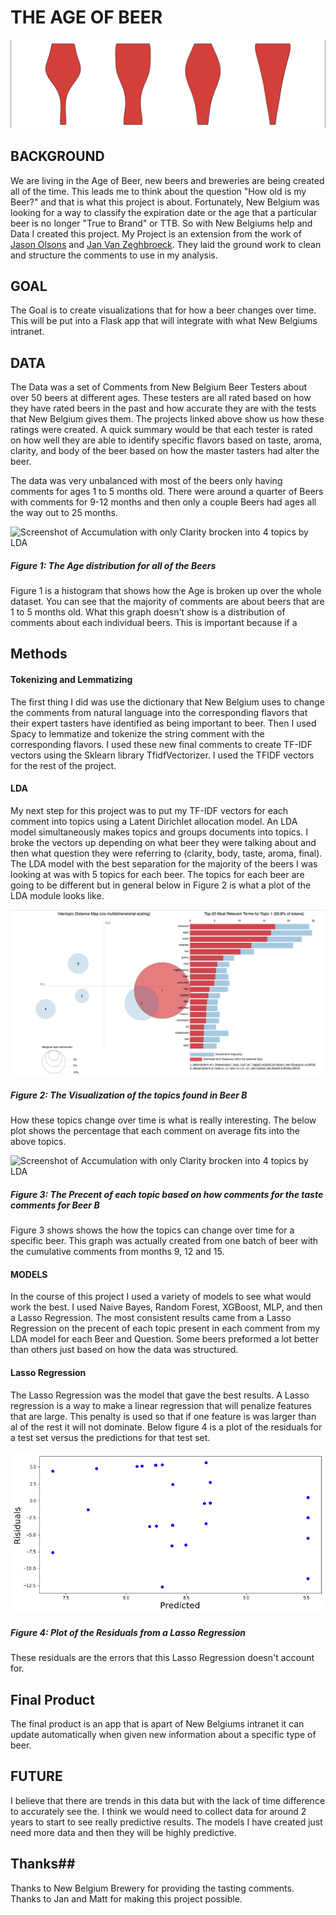 # THE AGE OF BEER #

![Beer glasses graph](Images/Accumulation_Clarity_4Topics.png)


## BACKGROUND ##
We are living in the Age of Beer, new beers and breweries are being created all of the time. This leads me to think about the question "How old is my Beer?" and that is what this project is about. Fortunately, New Belgium was looking for a way to classify the expiration date or the age that a particular beer is no longer "True to Brand" or TTB. So with New Belgiums help and Data I created this project. My Project is an extension from the work of [Jason Olsons](https://github.com/Jason-Olson/Scoring-Beer-For-New-Belgium) and [Jan Van Zeghbroeck](https://github.com/janvanzeghbroeck/Seeing-Taste). They laid the ground work to clean and structure the comments to use in my analysis.

## GOAL ##
The Goal is to create visualizations that for how a beer changes over time. This will be put into a Flask app that will integrate with what New Belgiums intranet.

## DATA ##
The Data was a set of Comments from New Belgium Beer Testers about over 50 beers at different ages. These testers are all rated based on how they have rated beers in the past and how accurate they are with the tests that New Belgium gives them. The projects linked above show us how these ratings were created. A quick summary would be that each tester is rated on how well they are able to identify specific flavors based on taste, aroma, clarity, and body of the beer based on how the master tasters had alter the beer.

The data was very unbalanced with most of the beers only having comments for ages 1 to 5 months old. There were around a quarter of Beers with comments for 9-12 months and then only a couple Beers had ages all the way out to 25 months.

 ![Screenshot of Accumulation with only Clarity brocken into 4 topics by LDA](Images/Age_Distribution.png)

##### Figure 1: The Age distribution for all of the Beers #####

Figure 1 is a histogram that shows how the Age is broken up over the whole dataset. You can see that the majority of comments are about beers that are 1 to 5 months old. What this graph doesn't show is a distribution of comments about each individual beers. This is important because if a

## Methods ##

#### Tokenizing and Lemmatizing #####
The first thing I did was use the dictionary that New Belgium uses to change the comments from natural language into the corresponding flavors that their expert tasters have identified as being important to beer. Then I used Spacy to lemmatize and tokenize the string comment with the corresponding flavors. I used these new final comments to create TF-IDF vectors using the Sklearn library TfidfVectorizer. I used the TFIDF vectors for the rest of the project.

#### LDA ####

My next step for this project was to put my TF-IDF vectors for each comment into topics using a Latent Dirichlet allocation model. An LDA model simultaneously makes topics and groups documents into topics. I broke the vectors up depending on what beer they were talking about and then what question they were referring to (clarity, body, taste, aroma, final). The LDA model with the best separation for the majority of the beers I was looking at was with 5 topics for each beer. The topics for each beer are going to be different but in general below in Figure 2 is what a plot of the LDA module looks like.

 ![PLDAvis](Images/ScreenShot.png)
##### Figure 2: The Visualization of the topics found in Beer B #####

How these topics change over time is what is really interesting. The below plot shows the percentage that each comment on average fits into the above topics.

 ![Screenshot of Accumulation with only Clarity brocken into 4 topics by LDA](Images/B_Taste_Topics_percent.png)

##### Figure 3: The Precent of each topic based on how comments for the taste comments for Beer B #####

Figure 3 shows shows the how the topics can change over time for a specific beer. This graph was actually created from one batch of beer with the cumulative comments from months 9, 12 and 15.

#### MODELS ####
In the course of this project I used a variety of models to see what would work the best. I used Naive Bayes, Random Forest, XGBoost, MLP, and then a Lasso Regression. The most consistent results came from a Lasso Regression on the precent of each topic present in each comment from my LDA model for each Beer and Question. Some beers preformed a lot better than others just based on how the data was structured.

#### Lasso Regression ####
The Lasso Regression was the model that gave the best results. A Lasso regression is a way to make a linear regression that will penalize features that are large. This penalty is used so that if one feature is was larger than al of the rest it will not dominate. Below figure 4 is a plot of the residuals for a test set versus the predictions for that test set.

![Residuals](Images/Risidual_plot.png)
##### Figure 4: Plot of the Residuals from a Lasso Regression #####

These residuals are the errors that this Lasso Regression doesn't account for.

## Final Product ##
The final product is an app that is apart of New Belgiums intranet it can update automatically when given new information about a specific type of beer.

## FUTURE ##
I believe that there are trends in this data but with the lack of time difference to accurately see the. I think we would need to collect data for around 2 years to start to see really predictive results. The models I have created just need more data and then they will be highly predictive.

## Thanks##
Thanks to New Belgium Brewery for providing the tasting comments. Thanks to Jan and Matt for making this project possible.

